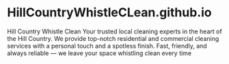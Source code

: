# HillCountryWhistleCLean.github.io
Hill Country Whistle Clean Your trusted local cleaning experts in the heart of the Hill Country. We provide top-notch residential and commercial cleaning services with a personal touch and a spotless finish. Fast, friendly, and always reliable — we leave your space whistling clean every time

